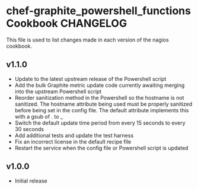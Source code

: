 chef-graphite_powershell_functions Cookbook CHANGELOG
=====================================================
This file is used to list changes made in each version of the nagios cookbook.

v1.1.0
------
- Update to the latest upstream release of the Powershell script
- Add the bulk Graphite metric update code currently awaiting merging into the upstream Powershell script
- Reorder sanitization method in the Powershell so the hostname is not sanitized. The hostname attribute being used must be properly sanitized before being set in the config file.  The default attribute implements this with a gsub of . to _
- Switch the default update time period from every 15 seconds to every 30 seconds
- Add additional tests and update the test harness
- Fix an incorrect license in the default recipe file
- Restart the service when the config file or Powershell script is updated


v1.0.0
------
- Initial release